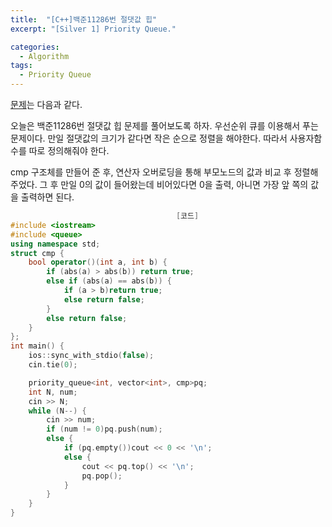 ```yaml
---
title:  "[C++]백준11286번 절댓값 힙"
excerpt: "[Silver 1] Priority Queue."

categories:
  - Algorithm
tags:
  - Priority Queue
---
```

[문제](https://www.acmicpc.net/problem/11286)는 다음과 같다.

오늘은 백준11286번 절댓값 힙 문제를 풀어보도록 하자. 우선순위 큐를 이용해서 푸는 문제이다. 만일 절댓값의 크기가 같다면 작은 순으로 정렬을 해야한다. 따라서 사용자함수를 따로 정의해줘야 한다.

cmp 구조체를 만들어 준 후, 연산자 오버로딩을 통해 부모노드의 값과 비교 후 정렬해주었다. 그 후 만일 0의 값이 들어왔는데 비어있다면 0을 출력, 아니면 가장 앞 쪽의 값을 출력하면 된다. 

```c++
                                     [코드]
#include <iostream>
#include <queue>
using namespace std;
struct cmp {
	bool operator()(int a, int b) {
		if (abs(a) > abs(b)) return true;
		else if (abs(a) == abs(b)) {
			if (a > b)return true;
			else return false;
		}
		else return false;
	}
};
int main() {
	ios::sync_with_stdio(false);
	cin.tie(0);

	priority_queue<int, vector<int>, cmp>pq;
	int N, num;
	cin >> N;
	while (N--) {
		cin >> num;
		if (num != 0)pq.push(num);
		else {
			if (pq.empty())cout << 0 << '\n';
			else {
				cout << pq.top() << '\n';
				pq.pop();
			}
		}
	}
}
```
